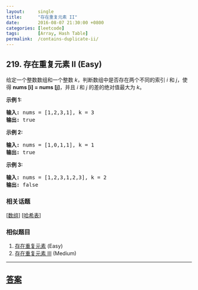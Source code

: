 ```yaml
---
layout:     single
title:      "存在重复元素 II"
date:       2016-08-07 21:30:00 +0800
categories: [leetcode]
tags:       [Array, Hash Table]
permalink:  /contains-duplicate-ii/
---
```


## 219. 存在重复元素 II (Easy)

<p>给定一个整数数组和一个整数&nbsp;<em>k</em>，判断数组中是否存在两个不同的索引<em>&nbsp;i</em>&nbsp;和<em>&nbsp;j</em>，使得&nbsp;<strong>nums [i] = nums [j]</strong>，并且 <em>i</em> 和 <em>j</em>&nbsp;的差的绝对值最大为 <em>k</em>。</p>

<p><strong>示例&nbsp;1:</strong></p>

<pre><strong>输入:</strong> nums = [1,2,3,1], k<em> </em>= 3
<strong>输出:</strong> true</pre>

<p><strong>示例 2:</strong></p>

<pre><strong>输入: </strong>nums = [1,0,1,1], k<em> </em>=<em> </em>1
<strong>输出:</strong> true</pre>

<p><strong>示例 3:</strong></p>

<pre><strong>输入: </strong>nums = [1,2,3,1,2,3], k<em> </em>=<em> </em>2
<strong>输出:</strong> false</pre>

### 相关话题
  [[数组](https://github.com/openset/leetcode/tree/master/tag/array/README.md)]
  [[哈希表](https://github.com/openset/leetcode/tree/master/tag/hash-table/README.md)]

### 相似题目
  1. [存在重复元素](/contains-duplicate) (Easy)
  1. [存在重复元素 III](/contains-duplicate-iii) (Medium)

---

## [答案](https://github.com/openset/leetcode/tree/master/problems/contains-duplicate-ii)
